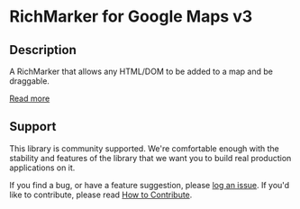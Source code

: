 RichMarker for Google Maps v3
=============================

## Description

A RichMarker that allows any HTML/DOM to be added to a map and be draggable. 

[Read more][more]

## Support

This library is community supported. We're comfortable enough with the stability and features of
the library that we want you to build real production applications on it.

If you find a bug, or have a feature suggestion, please [log an issue][issues]. If you'd like to
contribute, please read [How to Contribute][contrib].

[issues]: https://github.com/googlemaps/v3-utility-library/issues
[contrib]: https://github.com/googlemaps/v3-utility-library/blob/master/packages/richmarker/CONTRIB.md
[more]: http://htmlpreview.github.io/?https://github.com/googlemaps/v3-utility-library/blob/master/packages/richmarker/docs/reference.html